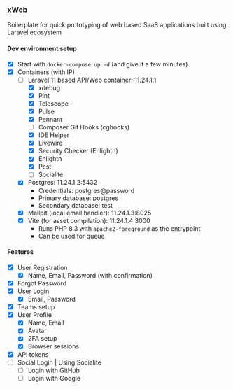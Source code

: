 ### xWeb

Boilerplate for quick prototyping of web based SaaS applications built using Laravel ecosystem

#### Dev environment setup
- [x] Start with `docker-compose up -d` (and give it a few minutes)
- [x] Containers (with IP)
    - [ ] Laravel 11 based API/Web container: 11.24.1.1
        - [x] xdebug
        - [x] Pint
        - [x] Telescope
        - [x] Pulse
        - [x] Pennant
        - [ ] Composer Git Hooks (cghooks)
        - [x] IDE Helper
        - [x] Livewire
        - [x] Security Checker (Enlightn)
        - [x] Enlightn
        - [x] Pest
        - [ ] Socialite
    - [x] Postgres: 11.24.1.2:5432
        - Credentials: postgres@password
        - Primary database: postgres
        - Secondary database: test
    - [x] Mailpit (local email handler): 11.24.1.3:8025
    - [x] Vite (for asset compilation): 11.24.1.4:3000
        - Runs PHP 8.3 with `apache2-foreground` as the entrypoint
        - Can be used for queue

#### Features
- [x] User Registration
    - [x] Name, Email, Password (with confirmation)
- [x] Forgot Password
- [x] User Login
    - [x] Email, Password
- [x] Teams setup
- [x] User Profile
    - [x] Name, Email
    - [x] Avatar
    - [x] 2FA setup
    - [x] Browser sessions
- [x] API tokens
- [ ] Social Login | Using Socialite
  - [ ] Login with GitHub
  - [ ] Login with Google
